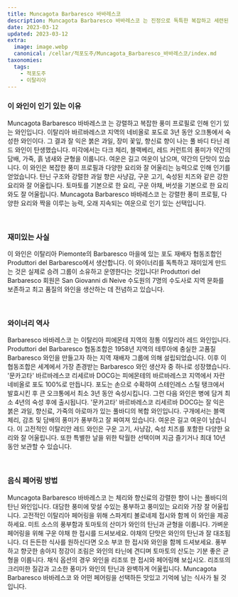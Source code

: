 ```yaml
---
title: Muncagota Barbaresco 바바레스코
description: Muncagota Barbaresco 바바레스코 는 진정으로 독특한 복잡하고 세련된 와인입니다. 짙은 루비색과 잘 익은 붉은 과일, 가죽, 향신료의 강렬한 향을 가진 이 와인은 풀바디한 미각과 길고 여운이 남는 피니시를 가지고 있습니다.
date: 2023-03-12
updated: 2023-03-12
extra:
  image: image.webp
  canonical: /cellar/적포도주/Muncagota_Barbaresco_바바레스코/index.md
taxonomies:
  tags: 
    - 적포도주
    - 이탈리아
---
```


### 이 와인이 인기 있는 이유

Muncagota Barbaresco 바바레스코 는 강렬하고 복잡한 풍미 프로필로 인해 인기 있는 와인입니다. 이탈리아 바르바레스코 지역의 네비올로 포도로 3년 동안 오크통에서 숙성한 와인이다. 그 결과 잘 익은 붉은 과일, 장미 꽃잎, 향신료 향이 나는 풀 바디 타닌 레드 와인이 탄생했습니다. 미각에서는 다크 체리, 블랙베리, 레드 커런트의 풍미가 약간의 담배, 가죽, 흙 냄새와 균형을 이룹니다. 여운은 길고 여운이 남으며, 약간의 단맛이 있습니다. 이 와인은 복잡한 풍미 프로필과 다양한 요리와 잘 어울리는 능력으로 인해 인기를 얻었습니다. 탄닌 구조와 강렬한 과일 향은 사냥감, 구운 고기, 숙성된 치즈와 같은 강한 요리와 잘 어울립니다. 토마토를 기본으로 한 요리, 구운 야채, 버섯을 기본으로 한 요리와도 잘 어울립니다. Muncagota Barbaresco 바바레스코 는 강렬한 풍미 프로필, 다양한 요리와 짝을 이루는 능력, 오래 지속되는 여운으로 인기 있는 선택입니다.

&nbsp;  

### 재미있는 사실

이 와인은 이탈리아 Piemonte의 Barbaresco 마을에 있는 포도 재배자 협동조합인 Produttori del Barbaresco에서 생산합니다. 이 와이너리를 독특하고 재미있게 만드는 것은 실제로 승려 그룹이 소유하고 운영한다는 것입니다! Produttori del Barbaresco 회원은 San Giovanni di Neive 수도원의 7명의 수도사로 지역 문화를 보존하고 최고 품질의 와인을 생산하는 데 전념하고 있습니다.

&nbsp;  

### 와이너리 역사

Barbaresco 바바레스코 는 이탈리아 피에몬테 지역의 정통 이탈리아 레드 와인입니다. Produttori del Barbaresco 협동조합은 1958년 지역의 테루아에 충실한 고품질 Barbaresco 와인을 만들고자 하는 지역 재배자 그룹에 의해 설립되었습니다. 이후 이 협동조합은 세계에서 가장 존경받는 Barbaresco 와인 생산자 중 하나로 성장했습니다. '문카고타' 바르바레스코 리세르바 DOCG는 피에몬테의 바르바레스코 지역에서 자란 네비올로 포도 100%로 만듭니다. 포도는 손으로 수확하여 스테인레스 스틸 탱크에서 발효시킨 후 큰 오크통에서 최소 3년 동안 숙성시킵니다. 그런 다음 와인은 병에 담겨 최소 4년의 숙성 후에 출시됩니다. '문카고타' 바르바레스코 리세르바 DOCG는 잘 익은 붉은 과일, 향신료, 가죽의 아로마가 있는 풀바디의 복합 와인입니다. 구개에서는 블랙 체리, 감초 및 담배의 풍미가 풍부하고 잘 짜여져 있습니다. 여운은 길고 여운이 남습니다. 이 고전적인 이탈리안 레드 와인은 구운 고기, 사냥감, 숙성 치즈를 포함한 다양한 요리와 잘 어울립니다. 또한 특별한 날을 위한 탁월한 선택이며 지금 즐기거나 최대 10년 동안 보관할 수 있습니다.

&nbsp;  

### 음식 페어링 방법

Muncagota Barbaresco 바바레스코 는 체리와 향신료의 강렬한 향이 나는 풀바디의 탄닌 와인입니다. 대담한 풍미에 맞설 수있는 풍부하고 풍미있는 요리와 가장 잘 어울립니다. 고전적인 이탈리아 페어링을 위해 스파게티 볼로네제 접시와 함께 이 와인을 제공하세요. 미트 소스의 풍부함과 토마토의 산미가 와인의 탄닌과 균형을 이룹니다. 가벼운 페어링을 위해 구운 야채 한 접시를 드셔보세요. 야채의 단맛은 와인의 탄닌과 잘 대조됩니다. 더 든든한 식사를 원하신다면 오소 부코 한 접시와 와인을 함께 드셔보세요. 풍부하고 향긋한 송아지 정강이 조림은 와인의 타닌에 견디며 토마토의 산도는 기분 좋은 균형을 이룹니다. 채식 옵션의 경우 와인을 리조또 한 접시와 페어링해 보십시오. 리조또의 크리미한 질감과 고소한 풍미가 와인의 탄닌과 완벽하게 어울립니다. Muncagota Barbaresco 바바레스코 와 어떤 페어링을 선택하든 맛있고 기억에 남는 식사가 될 것입니다.

&nbsp;  
